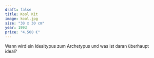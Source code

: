 ```yaml
---
draft: false
title: Kool Kit
image: kool.jpg
size: "30 x 30 cm"
year: 1993
price: "4.500 €"
---
```

Wann wird ein Idealtypus zum Archetypus und was ist daran überhaupt ideal?
